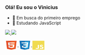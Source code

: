 ### Olá! Eu sou o Vinicius

- 🔭 Em busca do primeiro emprego
- 🌱 Estudando JavaScript

<div>
  <a href="https://github.com/Vinicius160703">
  <img height="180em" src="https://github-readme-stats.vercel.app/api?username=Vinicius160703&show_icons=true&theme=dark#gh-dark-mode-only"/>
  <img height="180em" src="https://github-readme-stats.vercel.app/api/top-langs/?username=Vinicius160703&show_icons=true&theme=dark#gh-dark-mode-only"/>
</div>

<div style="display: inline_block"><br>
  <img align="center" alt="Rafa-HTML" height="30" width="40" src="https://raw.githubusercontent.com/devicons/devicon/master/icons/html5/html5-original.svg">
  <img align="center" alt="Rafa-CSS" height="30" width="40" src="https://raw.githubusercontent.com/devicons/devicon/master/icons/css3/css3-original.svg">
  <img align="center" alt="Rafa-JavaScript" height="30" width="40" src="https://raw.githubusercontent.com/devicons/devicon/master/icons/javascript/javascript-plain.svg">
</div>

###

